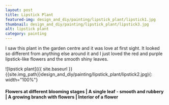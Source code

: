 ```yaml
---
layout: post
title: Lipstick Plant
featured-img: design_and_diy/painting/lipstick_plant/lipstick1.jpg
thumbnail: design_and_diy/painting/lipstick_plant/lipstick3.jpg
alt: lipstick plant
category: painting
---
```


I saw this plant in the garden centre and it was love at first sight. It looked so different from anything else around it and I just loved the red and purple lipstick-like flowers and the smooth shiny leaves.

![lipstick plant]({{ site.baseurl }}{{site.img_path}}design_and_diy/painting/lipstick_plant/lipstick2.jpg){: width="100%"}

#### Flowers at different blooming stages | A single leaf - smooth and rubbery | A growing branch with flowers | Interior of a flower
